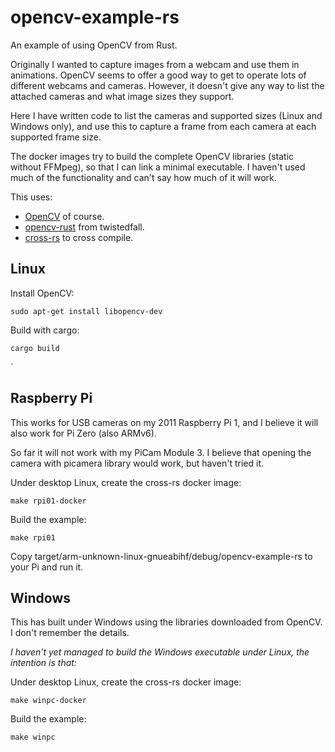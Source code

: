 # opencv-example-rs

An example of using OpenCV from Rust.

Originally I wanted to capture images from a webcam and use them in animations.  OpenCV seems to offer a good way to get to operate lots of different webcams and cameras.  However, it doesn't give any way to list the attached cameras and what image sizes they support.

Here I have written code to list the cameras and supported sizes (Linux and Windows only), and use this to capture a frame from each camera at each supported frame size.

The docker images try to build the complete OpenCV libraries (static without FFMpeg), so that I can link a minimal executable.  I haven't used much of the functionality and can't say how much of it will work.

This uses:

* [OpenCV](https://github.com/opencv/opencv) of course.
* [opencv-rust](https://github.com/twistedfall/opencv-rust) from twistedfall.
* [cross-rs](https://github.com/cross-rs/cross) to cross compile.

## Linux

Install OpenCV:

    sudo apt-get install libopencv-dev

Build with cargo:

    cargo build
`
## Raspberry Pi

This works for USB cameras on my 2011 Raspberry Pi 1, and I believe it will also work for Pi Zero (also ARMv6).

So far it will not work with my PiCam Module 3.  I believe that opening the camera with picamera library would work, but haven't tried it.

Under desktop Linux, create the cross-rs docker image:

    make rpi01-docker

Build the example:

    make rpi01

Copy target/arm-unknown-linux-gnueabihf/debug/opencv-example-rs to your Pi and run it.

## Windows

This has built under Windows using the libraries downloaded from OpenCV.  I don't remember the details.

*I haven't yet managed to build the Windows executable under Linux, the intention is that:*

Under desktop Linux, create the cross-rs docker image:

    make winpc-docker

Build the example:

    make winpc

